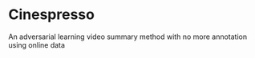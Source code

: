 # Cinespresso
An adversarial learning video summary method with no more annotation using online data
